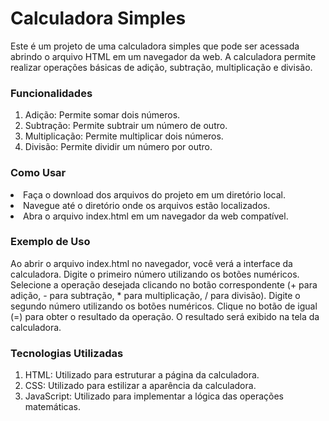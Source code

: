 <h1>Calculadora Simples</h1>
Este é um projeto de uma calculadora simples que pode ser acessada abrindo o arquivo HTML em um navegador da web. A calculadora permite realizar operações básicas de adição, subtração, multiplicação e divisão.

<h3>Funcionalidades</h3>
<ol>
<li>Adição: Permite somar dois números.</li>
<li>Subtração: Permite subtrair um número de outro.</li>
<li>Multiplicação: Permite multiplicar dois números.</li>
<li>Divisão: Permite dividir um número por outro.</li>
</ol>
<h3>Como Usar</h3>
<li>Faça o download dos arquivos do projeto em um diretório local.</li>
<li>Navegue até o diretório onde os arquivos estão localizados.</li>
<li>Abra o arquivo index.html em um navegador da web compatível.</li>
<h3>Exemplo de Uso</h3>
<p>Ao abrir o arquivo index.html no navegador, você verá a interface da calculadora.
Digite o primeiro número utilizando os botões numéricos.
Selecione a operação desejada clicando no botão correspondente (+ para adição, - para subtração, * para multiplicação, / para divisão).
Digite o segundo número utilizando os botões numéricos.
Clique no botão de igual (=) para obter o resultado da operação.
O resultado será exibido na tela da calculadora.<p>
<h3>Tecnologias Utilizadas</h3>
<ol>
<li>HTML: Utilizado para estruturar a página da calculadora.</li>
<li>CSS: Utilizado para estilizar a aparência da calculadora.</li>
<li>JavaScript: Utilizado para implementar a lógica das operações matemáticas.</li>
<ol>
